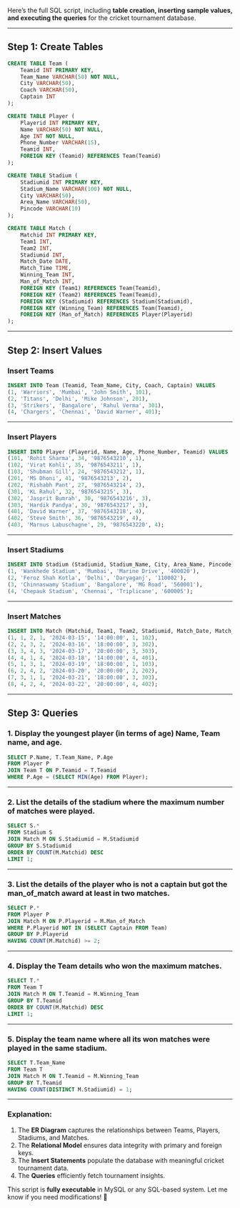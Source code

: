 Here’s the full SQL script, including **table creation, inserting sample values, and executing the queries** for the cricket tournament database.

---

## **Step 1: Create Tables**
```sql
CREATE TABLE Team (
    Teamid INT PRIMARY KEY,
    Team_Name VARCHAR(50) NOT NULL,
    City VARCHAR(50),
    Coach VARCHAR(50),
    Captain INT
);

CREATE TABLE Player (
    Playerid INT PRIMARY KEY,
    Name VARCHAR(50) NOT NULL,
    Age INT NOT NULL,
    Phone_Number VARCHAR(15),
    Teamid INT,
    FOREIGN KEY (Teamid) REFERENCES Team(Teamid)
);

CREATE TABLE Stadium (
    Stadiumid INT PRIMARY KEY,
    Stadium_Name VARCHAR(100) NOT NULL,
    City VARCHAR(50),
    Area_Name VARCHAR(50),
    Pincode VARCHAR(10)
);

CREATE TABLE Match (
    Matchid INT PRIMARY KEY,
    Team1 INT,
    Team2 INT,
    Stadiumid INT,
    Match_Date DATE,
    Match_Time TIME,
    Winning_Team INT,
    Man_of_Match INT,
    FOREIGN KEY (Team1) REFERENCES Team(Teamid),
    FOREIGN KEY (Team2) REFERENCES Team(Teamid),
    FOREIGN KEY (Stadiumid) REFERENCES Stadium(Stadiumid),
    FOREIGN KEY (Winning_Team) REFERENCES Team(Teamid),
    FOREIGN KEY (Man_of_Match) REFERENCES Player(Playerid)
);
```

---

## **Step 2: Insert Values**
### **Insert Teams**
```sql
INSERT INTO Team (Teamid, Team_Name, City, Coach, Captain) VALUES
(1, 'Warriors', 'Mumbai', 'John Smith', 101),
(2, 'Titans', 'Delhi', 'Mike Johnson', 201),
(3, 'Strikers', 'Bangalore', 'Rahul Verma', 301),
(4, 'Chargers', 'Chennai', 'David Warner', 401);
```

---

### **Insert Players**
```sql
INSERT INTO Player (Playerid, Name, Age, Phone_Number, Teamid) VALUES
(101, 'Rohit Sharma', 34, '9876543210', 1),
(102, 'Virat Kohli', 35, '9876543211', 1),
(103, 'Shubman Gill', 24, '9876543212', 1),
(201, 'MS Dhoni', 41, '9876543213', 2),
(202, 'Rishabh Pant', 27, '9876543214', 2),
(301, 'KL Rahul', 32, '9876543215', 3),
(302, 'Jasprit Bumrah', 30, '9876543216', 3),
(303, 'Hardik Pandya', 30, '9876543217', 3),
(401, 'David Warner', 37, '9876543218', 4),
(402, 'Steve Smith', 36, '9876543219', 4),
(403, 'Marnus Labuschagne', 29, '9876543220', 4);
```

---

### **Insert Stadiums**
```sql
INSERT INTO Stadium (Stadiumid, Stadium_Name, City, Area_Name, Pincode) VALUES
(1, 'Wankhede Stadium', 'Mumbai', 'Marine Drive', '400020'),
(2, 'Feroz Shah Kotla', 'Delhi', 'Daryaganj', '110002'),
(3, 'Chinnaswamy Stadium', 'Bangalore', 'MG Road', '560001'),
(4, 'Chepauk Stadium', 'Chennai', 'Triplicane', '600005');
```

---

### **Insert Matches**
```sql
INSERT INTO Match (Matchid, Team1, Team2, Stadiumid, Match_Date, Match_Time, Winning_Team, Man_of_Match) VALUES
(1, 1, 2, 1, '2024-03-15', '14:00:00', 1, 102),
(2, 2, 3, 2, '2024-03-16', '18:00:00', 3, 302),
(3, 3, 4, 3, '2024-03-17', '20:00:00', 3, 303),
(4, 4, 1, 4, '2024-03-18', '14:00:00', 4, 401),
(5, 1, 3, 1, '2024-03-19', '18:00:00', 1, 103),
(6, 2, 4, 2, '2024-03-20', '20:00:00', 2, 202),
(7, 3, 1, 1, '2024-03-21', '18:00:00', 3, 303),
(8, 4, 2, 4, '2024-03-22', '20:00:00', 4, 402);
```

---

## **Step 3: Queries**
### **1. Display the youngest player (in terms of age) Name, Team name, and age.**
```sql
SELECT P.Name, T.Team_Name, P.Age
FROM Player P
JOIN Team T ON P.Teamid = T.Teamid
WHERE P.Age = (SELECT MIN(Age) FROM Player);
```

---

### **2. List the details of the stadium where the maximum number of matches were played.**
```sql
SELECT S.*
FROM Stadium S
JOIN Match M ON S.Stadiumid = M.Stadiumid
GROUP BY S.Stadiumid
ORDER BY COUNT(M.Matchid) DESC
LIMIT 1;
```

---

### **3. List the details of the player who is not a captain but got the man_of_match award at least in two matches.**
```sql
SELECT P.*
FROM Player P
JOIN Match M ON P.Playerid = M.Man_of_Match
WHERE P.Playerid NOT IN (SELECT Captain FROM Team)
GROUP BY P.Playerid
HAVING COUNT(M.Matchid) >= 2;
```

---

### **4. Display the Team details who won the maximum matches.**
```sql
SELECT T.*
FROM Team T
JOIN Match M ON T.Teamid = M.Winning_Team
GROUP BY T.Teamid
ORDER BY COUNT(M.Matchid) DESC
LIMIT 1;
```

---

### **5. Display the team name where all its won matches were played in the same stadium.**
```sql
SELECT T.Team_Name
FROM Team T
JOIN Match M ON T.Teamid = M.Winning_Team
GROUP BY T.Teamid
HAVING COUNT(DISTINCT M.Stadiumid) = 1;
```

---

### **Explanation:**
1. The **ER Diagram** captures the relationships between Teams, Players, Stadiums, and Matches.
2. The **Relational Model** ensures data integrity with primary and foreign keys.
3. The **Insert Statements** populate the database with meaningful cricket tournament data.
4. The **Queries** efficiently fetch tournament insights.

This script is **fully executable** in MySQL or any SQL-based system. Let me know if you need modifications! 🚀